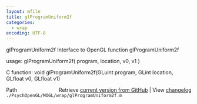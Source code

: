 ```yaml
---
layout: mfile
title: glProgramUniform2f
categories:
  - wrap
encoding: UTF-8
---
```


glProgramUniform2f  Interface to OpenGL function glProgramUniform2f

usage:  glProgramUniform2f( program, location, v0, v1 )

C function:  void glProgramUniform2f(GLuint program, GLint location, GLfloat v0, GLfloat v1)


<div class="code_header" style="text-align:right;">
  <span style="float:left;">Path&nbsp;&nbsp;</span> <span class="counter">Retrieve <a href=
  "https://raw.github.com/Psychtoolbox-3/Psychtoolbox-3/beta/./PsychOpenGL/MOGL/wrap/glProgramUniform2f.m">current version from GitHub</a> | View <a href=
  "https://github.com/Psychtoolbox-3/Psychtoolbox-3/commits/beta/./PsychOpenGL/MOGL/wrap/glProgramUniform2f.m">changelog</a></span>
</div>
<div class="code">
  <code>./PsychOpenGL/MOGL/wrap/glProgramUniform2f.m</code>
</div>
